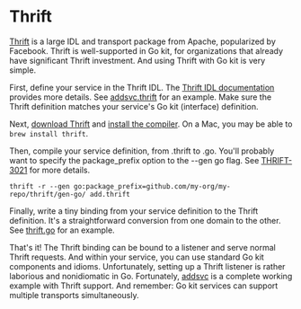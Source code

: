 # Thrift

[Thrift](https://thrift.apache.org/) is a large IDL and transport package from Apache, popularized by Facebook.
Thrift is well-supported in Go kit, for organizations that already have significant Thrift investment.
And using Thrift with Go kit is very simple.

First, define your service in the Thrift IDL.
The [Thrift IDL documentation](https://thrift.apache.org/docs/idl) provides more details.
See [addsvc.thrift](https://github.com/openmesh/examples/blob/master/addsvc/thrift/addsvc.thrift) for an example.
Make sure the Thrift definition matches your service's Go kit (interface) definition.

Next, [download Thrift](https://thrift.apache.org/download) and [install the compiler](https://thrift.apache.org/docs/install/).
On a Mac, you may be able to `brew install thrift`.

Then, compile your service definition, from .thrift to .go.
You'll probably want to specify the package_prefix option to the --gen go flag.
See [THRIFT-3021](https://issues.apache.org/jira/browse/THRIFT-3021) for more details.

```
thrift -r --gen go:package_prefix=github.com/my-org/my-repo/thrift/gen-go/ add.thrift
```

Finally, write a tiny binding from your service definition to the Thrift definition.
It's a straightforward conversion from one domain to the other.
See [thrift.go](https://github.com/openmesh/examples/blob/master/addsvc/pkg/addtransport/thrift.go) for an example.

That's it!
The Thrift binding can be bound to a listener and serve normal Thrift requests.
And within your service, you can use standard Go kit components and idioms.
Unfortunately, setting up a Thrift listener is rather laborious and nonidiomatic in Go.
Fortunately, [addsvc](https://github.com/openmesh/examples/tree/master/addsvc) is a complete working example with Thrift support.
And remember: Go kit services can support multiple transports simultaneously.
